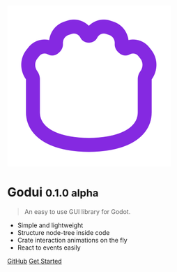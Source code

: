![logo](logo.svg)

# Godui <small>0.1.0 alpha</small>

> An easy to use GUI library for Godot.

- Simple and lightweight
- Structure node-tree inside code
- Crate interaction animations on the fly
- React to events easily

[GitHub](https://github.com/ghsoares/godui)
[Get Started](quickstart.md)